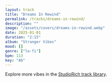 ```yaml
---
layout: track
title: "Dreams In Rewind"
permalink: /tracks/dreams-in-rewind/
description: ""
image: "/assets/covers/dreams-in-rewind.webp"
date: 2025-01-01
duration: "2:15"
album: "Stranger Vibes"
mood: []
genre: ["lo-fi"]
bpm: 113
key: "Ab"
---
```


Explore more vibes in the [StudioRich track library](/tracks/).
